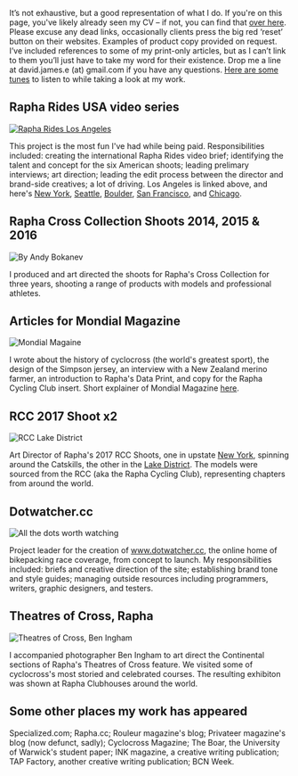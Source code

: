 It’s not exhaustive, but a good representation of what I do. If you're on this page, you've likely already seen my CV – if not, you can find that [over here](https://drive.google.com/file/d/1Xyz3A0CVYM68fyD7SGNHj_Vw3JBKu7X4/view?usp=sharing). Please excuse any dead links, occasionally clients press the big red ‘reset’ button on their websites. Examples of product copy provided on request. I’ve included references to some of my print-only articles, but as I can’t link to them you’ll just have to take my word for their existence. Drop me a line at david.james.e (at) gmail.com if you have any questions. [Here are some tunes](https://open.spotify.com/user/davidjamese/playlist/0dqdA13uu3Zf3HKaGPSciD?si=HahGqcrCQ7WZx-w8WuiOCA) to listen to while taking a look at my work.


## Rapha Rides USA video series

[![Rapha Rides Los Angeles](https://imgur.com/bT6aUkV.png)](https://vimeo.com/230586645 "Click me to watch")

This project is the most fun I've had while being paid. Responsibilities included: creating the international Rapha Rides video brief; identifying the talent and concept for the six American shoots; leading prelimary interviews; art direction; leading the edit process between the director and brand-side creatives; a lot of driving. Los Angeles is linked above, and here's [New York](https://vimeo.com/221714081), [Seattle](https://vimeo.com/226391195), [Boulder](https://vimeo.com/215321383), [San Francisco](https://vimeo.com/215821947), and [Chicago](https://vimeo.com/229344370).

## Rapha Cross Collection Shoots 2014, 2015 & 2016

![By Andy Bokanev](https://imgur.com/0z7AAvb.png)

I produced and art directed the shoots for Rapha's Cross Collection for three years, shooting a range of products with models and professional athletes.

## Articles for Mondial Magazine

![Mondial Magaine](https://imgur.com/Dw9MIrL.png)

I wrote about the history of cyclocross (the world's greatest sport), the design of the Simpson jersey, an interview with a New Zealand merino farmer, an introduction to Rapha's Data Print, and copy for the Rapha Cycling Club insert. Short explainer of Mondial Magazine [here](https://www.itsnicethat.com/articles/rapha-mondial).

## RCC 2017 Shoot x2

![RCC Lake District](https://imgur.com/BN2ZgGE.png)

Art Director of Rapha's 2017 RCC Shoots, one in upstate [New York](https://www.rapha.cc/gb/en/stories/club-calling), spinning around the Catskills, the other in the [Lake District](https://www.rapha.cc/gb/en/stories/lakes-of-grey). The models were sourced from the RCC (aka the Rapha Cycling Club), representing chapters from around the world.

## Dotwatcher.cc

![All the dots worth watching](https://imgur.com/U26Fcsi.png)

Project leader for the creation of www.dotwatcher.cc, the online home of bikepacking race coverage, from concept to launch. My responsibilities included: briefs and creative direction of the site; establishing brand tone and style guides; managing outside resources including programmers, writers, graphic designers, and testers.

## Theatres of Cross, Rapha

![Theatres of Cross, Ben Ingham](https://imgur.com/uvRR589.png)

I accompanied photographer Ben Ingham to art direct the Continental sections of Rapha's Theatres of Cross feature. We visited some of cyclocross's most storied and celebrated courses. The resulting exhibiton was shown at Rapha Clubhouses around the world.

## Some other places my work has appeared

Specialized.com; Rapha.cc; Rouleur magazine's blog; Privateer magazine's blog (now defunct, sadly); Cyclocross Magazine; The Boar, the University of Warwick's student paper; INK magazine, a creative writing publication; TAP Factory, another creative writing publication; BCN Week.
